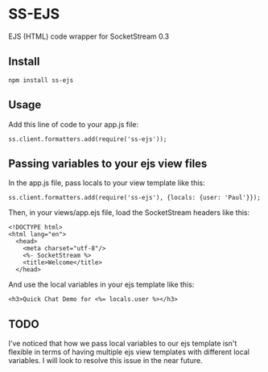 SS-EJS
===

EJS (HTML) code wrapper for SocketStream 0.3



Install
---

    npm install ss-ejs

Usage
---

Add this line of code to your app.js file:

    ss.client.formatters.add(require('ss-ejs'));

Passing variables to your ejs view files
---

In the app.js file, pass locals to your view template like this:


    ss.client.formatters.add(require('ss-ejs'), {locals: {user: 'Paul'}});

Then, in your views/app.ejs file, load the SocketStream headers like this:

    <!DOCTYPE html>
    <html lang="en">
      <head>
        <meta charset="utf-8"/>
        <%- SocketStream %>
        <title>Welcome</title>
      </head>

And use the local variables in your ejs template like this:

    <h3>Quick Chat Demo for <%= locals.user %></h3>


TODO
---

I've noticed that how we pass local variables to our ejs template isn't flexible in terms of having multiple ejs view templates with different local variables. I will look to resolve this issue in the near future.